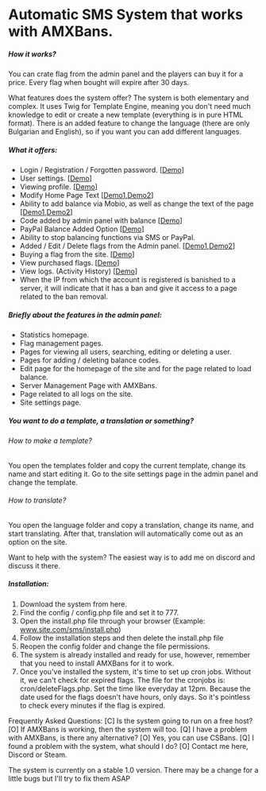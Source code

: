 # Automatic SMS System that works with AMXBans.

##### How it works?
You can crate flag from the admin panel and the players can buy it for a price. 
Every flag when bought will expire after 30 days.

What features does the system offer?
The system is both elementary and complex.
It uses Twig for Template Engine, meaning you don't need much knowledge to edit or create a new template (everything is in pure HTML format).
There is an added feature to change the language (there are only Bulgarian and English), so if you want you can add different languages.

##### What it offers:
- Login / Registration / Forgotten password. [[Demo](https://imgur.com/Qsr7cxB)]
- User settings. [[Demo](https://imgur.com/X1yXj3C)]
- Viewing profile. [[Demo](https://imgur.com/TutlHTD)]
- Modify Home Page Text [[Demo1](https://imgur.com/yY2Kf1c),[Demo2](https://imgur.com/HdAdUU6)]
- Ability to add balance via Mobio, as well as change the text of the page [[Demo1](https://imgur.com/MoZUtqv),[Demo2](https://imgur.com/8rOLW5Q)]
- Code added by admin panel with balance [[Demo](https://imgur.com/0ISgJT3)]
- PayPal Balance Added Option [[Demo](https://imgur.com/oHf0Ghs)]
- Ability to stop balancing functions via SMS or PayPal.
- Added / Edit / Delete flags from the Admin panel. [[Demo1](https://imgur.com/Y3VVIfG),[Demo2](https://imgur.com/pKGiSHB)]
- Buying a flag from the site. [[Demo](https://imgur.com/WVE5lTh)]
- View purchased flags. [[Demo](https://imgur.com/bTad16z)]
- View logs. (Activity History) [[Demo](https://imgur.com/uCrlC9b)]
- When the IP from which the account is registered is banished to a server, it will indicate that it has a ban and give it access to a page related to the ban removal.

##### Briefly about the features in the admin panel:
- Statistics homepage.
- Flag management pages.
- Pages for viewing all users, searching, editing or deleting a user.
- Pages for adding / deleting balance codes.
- Edit page for the homepage of the site and for the page related to load balance.
- Server Management Page with AMXBans.
- Page related to all logs on the site.
- Site settings page.

##### You want to do a template, a translation or something?
###### How to make a template?
You open the templates folder and copy the current template, change its name and start editing it. Go to the site settings page in the admin panel and change the template.

###### How to translate?
You open the language folder and copy a translation, change its name, and start translating. After that, translation will automatically come out as an option on the site.

Want to help with the system? The easiest way is to add me on discord and discuss it there.

##### Installation:
1. Download the system from here.
2. Find the config / config.php file and set it to 777.
3. Open the install.php file through your browser (Example: www.site.com/sms/install.php)
4. Follow the installation steps and then delete the install.php file
5. Reopen the config folder and change the file permissions.
6. The system is already installed and ready for use, however, remember that you need to install AMXBans for it to work.
7. Once you've installed the system, it's time to set up cron jobs. Without it, we can't check for expired flags.
The file for the cronjobs is: cron/deleteFlags.php. Set the time like everyday at 12pm. Because the date used for the flags doesn't have hours, only days. So it's pointless to check every minutes if the flag is expired.

Frequently Asked Questions:
[C] Is the system going to run on a free host? [O] If AMXBans is working, then the system will too.
[Q] I have a problem with AMXBans, is there any alternative? [O] Yes, you can use CSBans.
[Q] I found a problem with the system, what should I do? [O] Contact me here, Discord or Steam.

The system is currently on a stable 1.0 version. There may be a change for a little bugs but I'll try to fix them ASAP
